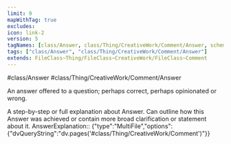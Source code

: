 ```yaml
---
limit: 9
mapWithTag: true
excludes:
icon: link-2
version: 5
tagNames: [class/Answer, class/Thing/CreativeWork/Comment/Answer, schema-org/Answer]
tags: ["class/Answer", "class/Thing/CreativeWork/Comment/Answer"]
extends: FileClass~Thing/FileClass~CreativeWork/FileClass~Comment
---
```


#class/Answer
#class/Thing/CreativeWork/Comment/Answer


An answer offered to a question; perhaps correct, perhaps opinionated or wrong.


A step-by-step or full explanation about Answer. Can outline how this Answer was achieved or contain more broad clarification or statement about it.
AnswerExplanation:: {"type":"MultiFile","options":{"dvQueryString":"dv.pages('#class/Thing/CreativeWork/Comment')"}}
